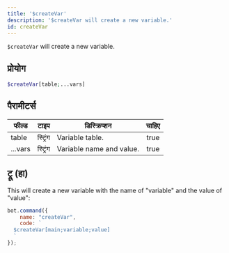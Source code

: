 ```yaml
---
title: '$createVar'
description: '$createVar will create a new variable.'
id: createVar
---
```


`$createVar` will create a new variable.

## प्रोयोग

```php
$createVar[table;...vars]
```

## पैरामीटर्स

| फील्ड   | टाइप     | डिस्क्रिप्शन             | चाहिए |
| ------- | -------- | ------------------------ |:-----:|
| table   | स्ट्रिंग | Variable table.          | true  |
| ...vars | स्ट्रिंग | Variable name and value. | true  |

## ट्रू (हा)

This will create a new variable with the name of "variable" and the value of "value":

```javascript
bot.command({
    name: "createVar",
    code: `
  $createVar[main;variable;value]
  `
});
```